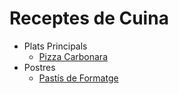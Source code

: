 <!DOCTYPE html>
<html lang="ca">
<head>
    <meta charset="UTF-8">
    <meta name="viewport" content="width=device-width, initial-scale=1.0">
    <title>Llista de Receptes</title>
    <link rel="stylesheet" href="css/styles.css">
</head>
<body>
    <h1>Receptes de Cuina</h1>
    <ul>
        <li>Plats Principals
            <ul>
                <li><a href="receptes/pizza-carbonara.html">Pizza Carbonara</a></li>
            </ul>
        </li>
        <li>Postres
            <ul>
                <li><a href="receptes/pastis-formatge.html">Pastís de Formatge</a></li>
            </ul>
        </li>
    </ul>
</body>
</html>
